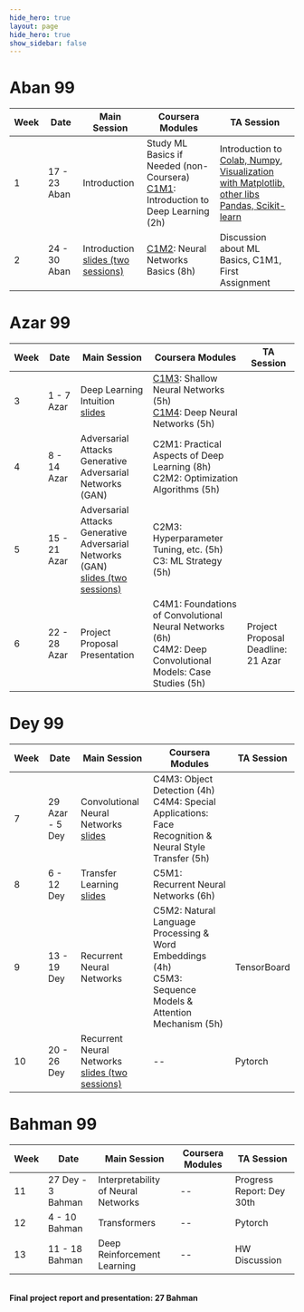 ```yaml
---
hide_hero: true
layout: page
hide_hero: true
show_sidebar: false
---
```


# Aban 99

| Week 	| Date	| Main Session 	| Coursera Modules | TA Session 	|
|------|------|------|-----|-----|
| 1 | 17 - 23 Aban | Introduction	| Study ML Basics if Needed (non-Coursera)<br>[C1M1](https://www.coursera.org/learn/neural-networks-deep-learning/home/week/1): Introduction to Deep Learning (2h) 	| Introduction to [Colab, Numpy](https://github.com/teias-courses/dl99/raw/gh-pages/resources/colab_numpy_intro.ipynb),<br>[Visualization with Matplotlib, other libs](https://github.com/teias-courses/dl99/raw/gh-pages/resources/visualization.ipynb)<br>[Pandas, Scikit-learn](https://github.com/teias-courses/dl99/raw/gh-pages/resources/pandas_sklearn_intro.ipynb) 	|
| 2 | 24 - 30 Aban | Introduction<br>[slides (two sessions)](https://github.com/teias-courses/dl99/raw/gh-pages/slides/1-Introduction_to_deep_learning-flipped.pdf)	| [C1M2](https://www.coursera.org/learn/neural-networks-deep-learning/home/week/2): Neural Networks Basics (8h)	| Discussion about ML Basics, C1M1, First Assignment 	|

# Azar 99

| Week 	| Date	| Main Session 	| Coursera Modules | TA Session 	|
|------|------|------|-----|-----|
| 3 | 1 - 7 Azar | Deep Learning Intuition<br>[slides](https://github.com/teias-courses/dl99/raw/gh-pages/slides/2-Background-flip.pdf)	| [C1M3](https://www.coursera.org/learn/neural-networks-deep-learning/home/week/3): Shallow Neural Networks (5h)<br>[C1M4](https://www.coursera.org/learn/neural-networks-deep-learning/home/week/4): Deep Neural Networks (5h)	|  	|
| 4 | 8 - 14 Azar | Adversarial Attacks<br>Generative Adversarial Networks (GAN)<br>| C2M1: Practical Aspects of Deep Learning (8h)<br>C2M2: Optimization Algorithms (5h)	|  	|
| 5 | 15 - 21 Azar | Adversarial Attacks<br>Generative Adversarial Networks (GAN)<br>[slides (two sessions)](https://github.com/teias-courses/dl99/raw/gh-pages/slides/3-Adversarial_attacks_GANs_VAE_flipped.pdf)	| C2M3: Hyperparameter Tuning, etc. (5h)<br>C3: ML Strategy (5h)	|  	|
| 6 | 22 - 28 Azar | Project Proposal Presentation	| C4M1: Foundations of Convolutional Neural Networks (6h)<br>C4M2: Deep Convolutional Models: Case Studies (5h) 	| Project Proposal<br>Deadline: 21 Azar 	|

# Dey 99

| Week 	| Date	| Main Session 	| Coursera Modules | TA Session 	|
|------|------|------|-----|-----|
| 7 | 29 Azar - 5 Dey | Convolutional Neural Networks<br>[slides](https://github.com/teias-courses/dl99/raw/gh-pages/slides/4-Convolutional_neural_networks-flipped.pdf)	| C4M3: Object Detection (4h)<br>C4M4: Special Applications: Face Recognition & Neural Style Transfer (5h) 	|  	|
| 8 | 6 - 12 Dey | Transfer Learning<br>[slides](https://github.com/teias-courses/dl99/raw/gh-pages/slides/5-Transfer_learning-flipped.pdf)	| C5M1: Recurrent Neural Networks (6h) 	|  	|
| 9 | 13 - 19 Dey | Recurrent Neural Networks	| C5M2: Natural Language Processing & Word Embeddings (4h)<br>C5M3: Sequence Models & Attention Mechanism	(5h) | TensorBoard 	|
| 10 | 20 - 26 Dey | Recurrent Neural Networks	<br>[slides (two sessions)](https://github.com/teias-courses/dl99/raw/gh-pages/slides/6-Recurrent_neural_networks-flipped.pdf)| --	| Pytorch  	|

# Bahman 99

| Week 	| Date	| Main Session 	| Coursera Modules | TA Session 	|
|------|------|------|-----|-----|
| 11 | 27 Dey - 3 Bahman | Interpretability of Neural Networks	| -- 	| Progress Report: Dey 30th 	|
| 12 | 4 - 10 Bahman | Transformers	| -- | Pytorch 	|
| 13 | 11 - 18 Bahman | Deep Reinforcement Learning	| -- | HW Discussion	|

<br>
<b>Final project report and presentation: 27 Bahman</b>
